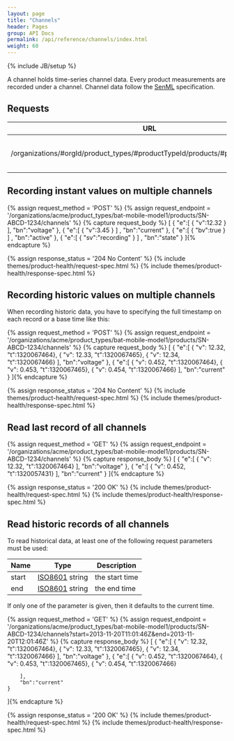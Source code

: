 ```yaml
---
layout: page
title: "Channels"
header: Pages
group: API Docs
permalink: /api/reference/channels/index.html
weight: 60
---
```

{% include JB/setup %}


A channel holds time-series channel data.  Every product measurements are recorded under a channel.
Channel data follow the [SenML](http://tools.ietf.org/html/draft-jennings-senml-08) specification.


Requests
--------

<table class="content">
    <thead>
    <tr>
        <th><strong>URL</strong></th>
        <th><strong>Description</strong></th>
        <th><strong>Methods</strong></th>
    </tr>
    </thead>
    <tbody>
    <tr>
        <td>/organizations/#orgId/product_types/#productTypeId/products/#productId/channels</td>
        <td>Record and read channel data</td>
        <td>GET, POST</td>
    </tr>
    </tbody>
</table>


Recording instant values on multiple channels
---------------------------------------------

{% assign request_method = 'POST' %}
{% assign request_endpoint = '/organizations/acme/product_types/bat-mobile-model1/products/SN-ABCD-1234/channels' %}
{% capture request_body %}
[
    {
        "e":[
            {
                "v":12.32
            }
        ],
        "bn":"voltage"
    },
    {
        "e":[
            {
                "v":3.45
            }
        ]
        ,
        "bn":"current"
    },
    {
        "e":[
            {
                "bv":true
            }
        ]
        ,
        "bn":"active"
    },
    {
        "e":[
            {
                "sv":"recording"
            }
        ]
        ,
        "bn":"state"
    }
]{% endcapture %}

{% assign response_status = '204 No Content' %}
{% include themes/product-health/request-spec.html %}
{% include themes/product-health/response-spec.html %}

Recording historic values on multiple channels
----------------------------------------------

When recording historic data, you have to specifying the full timestamp on each record or a base time like this:

{% assign request_method = 'POST' %}
{% assign request_endpoint = '/organizations/acme/product_types/bat-mobile-model1/products/SN-ABCD-1234/channels' %}
{% capture request_body %}
[
    {
        "e":[
            { "v": 12.32, "t":1320067464},
            { "v": 12.33, "t":1320067465},
            { "v": 12.34, "t":1320067466}
        ],
        "bn":"voltage"
    },
    {
        "e":[
            { "v": 0.452, "t":1320067464},
            { "v": 0.453, "t":1320067465},
            { "v": 0.454, "t":1320067466}
        ],
        "bn":"current"
    }
]{% endcapture %}

{% assign response_status = '204 No Content' %}
{% include themes/product-health/request-spec.html %}
{% include themes/product-health/response-spec.html %}

Read last record of all channels
--------------------------------

{% assign request_method = 'GET' %}
{% assign request_endpoint = '/organizations/acme/product_types/bat-mobile-model1/products/SN-ABCD-1234/channels' %}
{% capture response_body %}
[
    {
        "e":[
            { "v": 12.32, "t":1320067464}
        ],
        "bn":"voltage"
    },
    {
        "e":[
            { "v": 0.452, "t":1320057431}
        ],
        "bn":"current"
    }
]{% endcapture %}

{% assign response_status = '200 OK' %}
{% include themes/product-health/request-spec.html %}
{% include themes/product-health/response-spec.html %}

Read historic records of all channels
-------------------------------------

To read historical data, at least one of the following request parameters must be used:

<table class="content">
    <thead>
    <tr>
        <th><strong>Name</strong></th>
        <th><strong>Type</strong></th>
        <th><strong>Description</strong></th>
    </tr>
    </thead>
    <tbody>
    <tr>
        <td>start</td>
        <td><a href="http://en.wikipedia.org/wiki/ISO_8601">ISO8601</a> string</td>
        <td>the start time</td>
    </tr>
    <tr>
        <td>end</td>
        <td><a href="http://en.wikipedia.org/wiki/ISO_8601">ISO8601</a> string</td>
        <td>the end time</td>
    </tr>
    </tbody>
</table>

If only one of the parameter is given, then it defaults to the current time.

{% assign request_method = 'GET' %}
{% assign request_endpoint = '/organizations/acme/product_types/bat-mobile-model1/products/SN-ABCD-1234/channels?start=2013-11-20T11:01:46Z&amp;end=2013-11-20T12:01:46Z' %}
{% capture response_body %}
[
    {
        "e":[
            { "v": 12.32, "t":1320067464},
            { "v": 12.33, "t":1320067465},
            { "v": 12.34, "t":1320067466}
        ],
        "bn":"voltage"
    },
    {
        "e":[
            { "v": 0.452, "t":1320067464},
            { "v": 0.453, "t":1320067465},
            { "v": 0.454, "t":1320067466}

        ],
        "bn":"current"
    }
]{% endcapture %}

{% assign response_status = '200 OK' %}
{% include themes/product-health/request-spec.html %}
{% include themes/product-health/response-spec.html %}